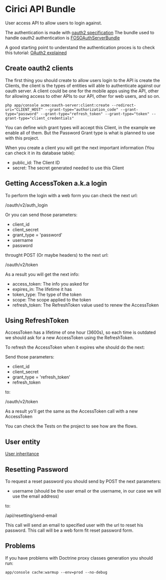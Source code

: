 Cirici API Bundle
=================

User access API to allow users to login against.

The authentication is made with [oauth2 specification](http://tools.ietf.org/html/rfc6749)
The bundle used to handle oauth2 authentication is [FOSOAuthServerBundle](https://github.com/FriendsOfSymfony/FOSOAuthServerBundle)

A good starting point to understand the authentication proces is to check this tutorial: [OAuth2 explained](http://blog.tankist.de/blog/2013/07/16/oauth2-explained-part-1-principles-and-terminology/)


Create oauth2 clients
---------------------

The first thing you should create to allow users login to the API is create the Clients, the client is the types of entities
will able to authenticate against our oauth server. A client could be one for the mobile apps using the API, other for allowing access to other APIs to our API, other for web users, and so on.


```
php app/console acme:oauth-server:client:create --redirect-uri="CLIENT_HOST" --grant-type="authorization_code" --grant-type="password" --grant-type="refresh_token" --grant-type="token" --grant-type="client_credentials"
```

You can define wich grant types will accept this Client, in the example we enable all of them. But the Password Grant type is what is planned to use with this project.

When you create a client you will get the next important information (You can check it in its database table):

- public_id: The Client ID
- secret: The secret generated needed to use this Client


Getting AccessToken a.k.a login
-------------------------------

To perform the login with a web form you can check the next url:

/oauth/v2/auth_login

Or you can send those parameters:

- client_id
- client_secret
- grant_type = 'password'
- username
- password

throught POST (Or maybe headers) to the next url:

/oauth/v2/token

As a result you will get the next info:

- access_token: The info you asked for
- expires_in: The lifetime it has
- token_type: The type of the token
- scope: The scope applied to the token
- refresh_token: The RefreshToken value used to renew the AccessToken


Using RefreshToken
------------------

AccessToken has a lifetime of one hour (3600s), so each time is outdated we should ask for a new AccessToken using the RefreshToken.

To refresh the AccessToken when it expires whe should do the next:

Send those parameters:

- client_id
- client_secret
- grant_type = 'refresh_token'
- refresh_token

to:

/oauth/v2/token

As a result yo'll get the same as the AccessToken call with a new AccessToken


You can check the Tests on the project to see how are the flows.



User entity
-----------

[User inheritance](http://stackoverflow.com/questions/9801173/creating-portable-bundles-with-extendable-entities-in-symfony2)

Resetting Password
------------------

To request a reset password you should send by POST the next parameters:

- username (should be the user email or the username, in our case we will use the email address)

to:

/api/resetting/send-email

This call will send an email to specified user with the url to reset his password. This call will be a web form fit reset password form.

Problems
--------

If you have problems with Doctrine proxy classes generation you should run:

```
app/console cache:warmup --env=prod --no-debug
```
